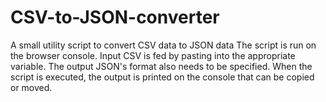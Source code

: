 # CSV-to-JSON-converter
A small utility script to convert CSV data to JSON data
The script is run on the browser console.
Input CSV is fed by pasting into the appropriate variable.
The output JSON's format also needs to be specified.
When the script is executed, the output is printed on the console that can be copied or moved.

